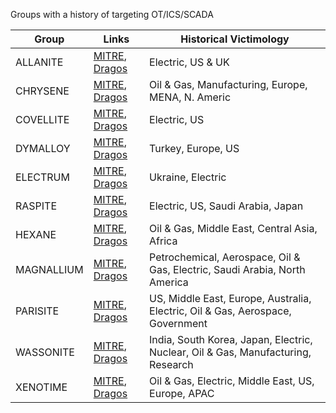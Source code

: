 Groups with a history of targeting OT/ICS/SCADA

| Group | Links | Historical Victimology |
| ----- | ----- | ----------- |
| ALLANITE | [MITRE](https://attack.mitre.org/groups/G1000/), [Dragos](https://dragos.com/threat/allanite/) | Electric, US & UK |
| CHRYSENE | [MITRE](https://attack.mitre.org/groups/G0049/), [Dragos](https://www.dragos.com/threat/chrysene/) | Oil & Gas, Manufacturing, Europe, MENA, N. Americ |
| COVELLITE | [MITRE](https://attack.mitre.org/groups/G0032/), [Dragos](https://www.dragos.com/threat/covellite/) | Electric, US | 
| DYMALLOY | [MITRE](https://attack.mitre.org/groups/G0035/), [Dragos](https://www.dragos.com/threat/dymalloy/) | Turkey, Europe, US |
| ELECTRUM | [MITRE](https://attack.mitre.org/groups/G0034/), [Dragos](https://www.dragos.com/threat/electrum/) | Ukraine, Electric |
| RASPITE | [MITRE](https://attack.mitre.org/groups/G0077/), [Dragos](https://www.dragos.com/threat/raspite/) | Electric, US, Saudi Arabia, Japan |
| HEXANE | [MITRE](https://attack.mitre.org/groups/G1001/), [Dragos](https://www.dragos.com/threat/hexane/) | Oil & Gas, Middle East, Central Asia, Africa |
| MAGNALLIUM | [MITRE](https://attack.mitre.org/groups/G0064/), [Dragos](https://www.dragos.com/threat/magnallium/) | Petrochemical, Aerospace, Oil & Gas, Electric, Saudi Arabia, North America |
| PARISITE | [MITRE](https://attack.mitre.org/groups/G0117/), [Dragos](https://www.dragos.com/threat/parisite/) | US, Middle East, Europe, Australia, Electric, Oil & Gas, Aerospace, Government |
| WASSONITE | [MITRE](https://attack.mitre.org/groups/G0138/), [Dragos](https://www.dragos.com/threat/wassonite/) | India, South Korea, Japan, Electric, Nuclear, Oil & Gas, Manufacturing, Research |
| XENOTIME | [MITRE](https://attack.mitre.org/groups/G0088/), [Dragos](https://www.dragos.com/threat/xenotime/) | Oil & Gas, Electric, Middle East, US, Europe, APAC |
